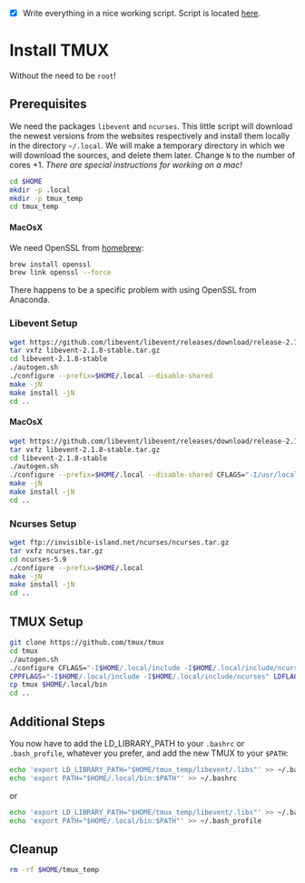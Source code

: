 - [x] Write everything in a nice working script.
Script is located
[here](https://github.com/nonator/install_source/blob/master/tmux.sh).

# Install TMUX
Without the need to be `root`!

## Prerequisites
We need the packages `libevent` and `ncurses`.
This little script will download the newest versions from the websites respectively  and install them locally in the directory `~/.local`.
We will make a temporary directory in which we will download the sources, and delete them later.
Change `N` to the number of cores +1.
_There are special instructions for working on a mac!_

```bash
cd $HOME
mkdir -p .local
mkdir -p tmux_temp
cd tmux_temp
```
#### MacOsX
We need OpenSSL from [homebrew](https://brew.sh/):
```bash
brew install openssl
brew link openssl --force
```
There happens to be a specific problem with using OpenSSL from Anaconda.

### Libevent Setup
```bash
wget https://github.com/libevent/libevent/releases/download/release-2.1.8-stable/libevent-2.1.8-stable.tar.gz
tar vxfz libevent-2.1.8-stable.tar.gz
cd libevent-2.1.8-stable
./autogen.sh
./configure --prefix=$HOME/.local --disable-shared
make -jN
make install -jN
cd ..
```

#### MacOsX
```bash
wget https://github.com/libevent/libevent/releases/download/release-2.1.8-stable/libevent-2.1.8-stable.tar.gz
tar vxfz libevent-2.1.8-stable.tar.gz
cd libevent-2.1.8-stable
./autogen.sh
./configure --prefix=$HOME/.local --disable-shared CFLAGS="-I/usr/local/opt/openssl/include -L/usr/local/opt/openssl/lib" LDFLAGS="-I/usr/local/opt/openssl/include -L/usr/local/opt/openssl/lib"
make -jN
make install -jN
cd ..
```


### Ncurses Setup
```bash
wget ftp://invisible-island.net/ncurses/ncurses.tar.gz
tar vxfz ncurses.tar.gz
cd ncurses-5.9
./configure --prefix=$HOME/.local
make -jN
make install -jN
cd ..
```

## TMUX Setup
```bash
git clone https://github.com/tmux/tmux
cd tmux
./autogen.sh
./configure CFLAGS="-I$HOME/.local/include -I$HOME/.local/include/ncurses" LDFLAGS="-L$HOME/.local/lib -L$HOME/.local/include/ncurses -L$HOME/.local/include"
CPPFLAGS="-I$HOME/.local/include -I$HOME/.local/include/ncurses" LDFLAGS="-static -L$HOME/.local/include -L$HOME/.local/include/ncurses -L$HOME/.local/lib" make -jN
cp tmux $HOME/.local/bin
cd ..
```

## Additional Steps 
You now have to add the LD\_LIBRARY\_PATH to your `.bashrc` or `.bash_profile`,
whatever you prefer, and add the new TMUX to your `$PATH`:
```bash
echo 'export LD_LIBRARY_PATH="$HOME/tmux_temp/libevent/.libs"' >> ~/.bashrc
echo 'export PATH="$HOME/.local/bin:$PATH"' >> ~/.bashrc
```
or
```bash
echo 'export LD_LIBRARY_PATH="$HOME/tmux_temp/libevent/.libs"' >> ~/.bash_profile
echo 'export PATH="$HOME/.local/bin:$PATH"' >> ~/.bash_profile
```


## Cleanup
```bash
rm -rf $HOME/tmux_temp
```

